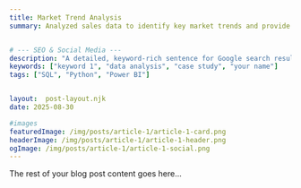 ```yaml
---
title: Market Trend Analysis
summary: Analyzed sales data to identify key market trends and provide actionable growth strategies


# --- SEO & Social Media ---
description: "A detailed, keyword-rich sentence for Google search results and social media previews."
keywords: ["keyword 1", "data analysis", "case study", "your name"]
tags: ["SQL", "Python", "Power BI"]


layout:  post-layout.njk
date: 2025-08-30

#images
featuredImage: /img/posts/article-1/article-1-card.png
headerImage: /img/posts/article-1/article-1-header.png
ogImage: /img/posts/article-1/article-1-social.png
---
```


The rest of your blog post content goes here...